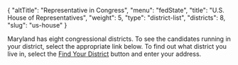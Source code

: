 {
  "altTitle": "Representative in Congress",
  "menu": "fedState",
  "title": "U.S. House of Representatives",
  "weight": 5,
  "type": "district-list",
  "districts": 8,
  "slug": "us-house"
}

Maryland has eight congressional districts. To see the candidates running in your district, select the appropriate link below. To find out what district you live in, select the [Find Your District][el] button and enter your address.

[el]: http://mdelect.net
